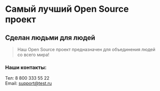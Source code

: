 # Самый лучший Open Source проект

## Сделан людьми для людей

> Наш Open Source проект предназначен для объединения людей со всего мира!

### Наши контакты:
Тел: 8 800 333 55 22  
Email: support@test.ru

